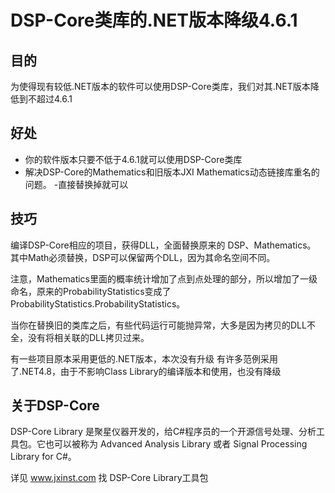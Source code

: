 # DSP-Core类库的.NET版本降级4.6.1
## 目的
为使得现有较低.NET版本的软件可以使用DSP-Core类库，我们对其.NET版本降低到不超过4.6.1
## 好处
* 你的软件版本只要不低于4.6.1就可以使用DSP-Core类库
* 解决DSP-Core的Mathematics和旧版本JXI Mathematics动态链接库重名的问题。 -直接替换掉就可以
## 技巧
编译DSP-Core相应的项目，获得DLL，全面替换原来的 DSP、Mathematics。 其中Math必须替换，DSP可以保留两个DLL，因为其命名空间不同。

注意，Mathematics里面的概率统计增加了点到点处理的部分，所以增加了一级命名，原来的ProbabilityStatistics变成了ProbabilityStatistics.ProbabilityStatistics。

当你在替换旧的类库之后，有些代码运行可能抛异常，大多是因为拷贝的DLL不全，没有将相关联的DLL拷贝过来。

有一些项目原本采用更低的.NET版本，本次没有升级
有许多范例采用了.NET4.8，由于不影响Class Library的编译版本和使用，也没有降级

## 关于DSP-Core
DSP-Core Library 是聚星仪器开发的，给C#程序员的一个开源信号处理、分析工具包。它也可以被称为 Advanced Analysis Library 或者 Signal Processing Library for C#。

详见 www.jxinst.com 找 DSP-Core Library工具包